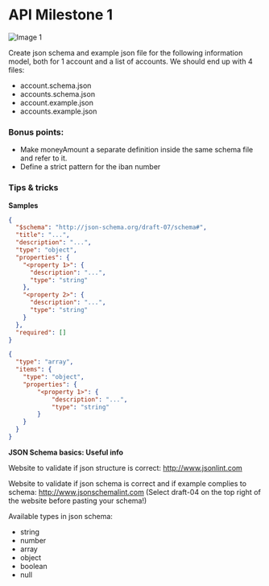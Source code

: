 # API Milestone 1

![Image 1](../master/img/api_img_1.png "Image 1")

Create json schema and example json file for the following information model, both for 1 account and a list of accounts. We should end up with 4 files:
* account.schema.json
* accounts.schema.json
* account.example.json
* accounts.example.json


### Bonus points: 
* Make moneyAmount a separate definition inside the same schema file and refer to it.
* Define a strict pattern for the iban number


### Tips & tricks
**Samples**

```json
{
  "$schema": "http://json-schema.org/draft-07/schema#",
  "title": "...",
  "description": "...",
  "type": "object",
  "properties": {
    "<property 1>": {
      "description": "...",
      "type": "string"
    },
    "<property 2>": {
      "description": "...",
      "type": "string"
    }
  },
  "required": []
}
```


```json
{
  "type": "array",
  "items": {
    "type": "object",
    "properties": {
        "<property 1>": {
            "description": "...",
            "type": "string"
        }
    }
  }
}
```


**JSON Schema basics: Useful info**

Website to validate if json structure is correct: http://www.jsonlint.com

Website to validate if json schema is correct and if example complies to schema: http://www.jsonschemalint.com (Select draft-04 on the top right of the website before pasting your schema!)

Available types in json schema:
* string
* number
* array
* object
* boolean
* null


